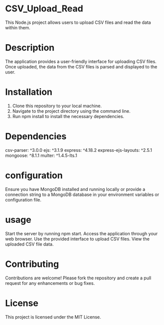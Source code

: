 # CSV_Upload_Read
This Node.js project allows users to upload CSV files and read the data within them.

# Description
The application provides a user-friendly interface for uploading CSV files. Once uploaded, the data from the CSV files is parsed and displayed to the user.

# Installation
1. Clone this repository to your local machine.
2. Navigate to the project directory using the command line.
3. Run npm install to install the necessary dependencies.

# Dependencies
csv-parser: ^3.0.0
ejs: ^3.1.9
express: ^4.18.2
express-ejs-layouts: ^2.5.1
mongoose: ^8.1.1
multer: ^1.4.5-lts.1

# configuration
Ensure you have MongoDB installed and running locally or provide a connection string to a MongoDB database in your environment variables or configuration file.

# usage
Start the server by running npm start.
Access the application through your web browser.
Use the provided interface to upload CSV files.
View the uploaded CSV file data.

# Contributing
Contributions are welcome! Please fork the repository and create a pull request for any enhancements or bug fixes.

# License
This project is licensed under the MIT License.
